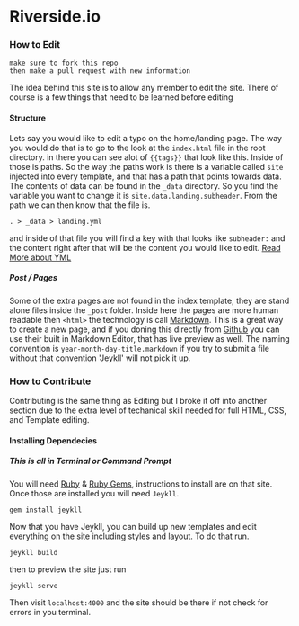 # Riverside.io 

### How to Edit

```
make sure to fork this repo
then make a pull request with new information
```
 
The idea behind this site is to allow any member to edit the site. There of course is a few things that need to be learned before editing

#### Structure

Lets say you would like to edit a typo on the home/landing page. The way you would do that is to go to the look at the `index.html` file in the root directory. in there you can see alot of `{{tags}}` that look like this. Inside of those is paths. So the way the paths work is there is a variable called `site` injected into every template, and that has a path that points towards data. The contents of data can be found in the `_data` directory. So you find the variable you want to change it is `site.data.landing.subheader`. From the path we can then know that the file is.

```
. > _data > landing.yml
```
and inside of that file you will find a key with that looks like `subheader:` and the content right after that will be the content you would like to edit. [Read More about YML](http://en.wikipedia.org/wiki/YAML)

##### Post / Pages

Some of the extra pages are not found in the index template, they are stand alone files inside the `_post` folder. Inside here the pages are more human readable then `<html>` the technology is call [Markdown](http://en.wikipedia.org/wiki/Markdown). This is a great way to create a new page, and if you doning this directly from [Github](http://github.com) you can use their built in Markdown Editor, that has live preview as well. The naming convention is `year-month-day-title.markdown` if you try to submit a file without that convention 'Jeykll' will not pick it up.

### How to Contribute

Contributing is the same thing as Editing but I broke it off into another section due to the extra level of techanical skill needed for full HTML, CSS, and Template editing.

#### Installing Dependecies

##### This is all in Terminal or Command Prompt

You will need [Ruby](https://www.ruby-lang.org/en/downloads/) & [Ruby Gems](http://rubygems.org/pages/download), instructions to install are on that site. Once those are installed you will need `Jeykll`.

```
gem install jeykll
```
Now that you have Jeykll, you can build up new templates and edit everything on the site including styles and layout. To do that run.

```
jeykll build 
```

then to preview the site just run

```
jeykll serve
```

Then visit `localhost:4000` and the site should be there if not check for errors in you terminal.